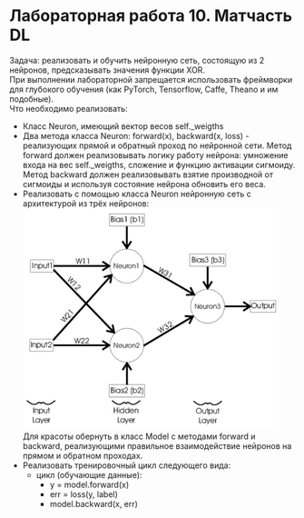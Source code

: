 # Лабораторная работа 10. Матчасть DL

Задача: реализовать и обучить нейронную сеть, состоящую из 2 нейронов, предсказывать значения функции XOR.  
При выполнении лабораторной запрещается использовать фреймворки для глубокого обучения (как PyTorch, Tensorflow, Caffe, Theano и им подобные).  
Что необходимо реализовать:

 *   Класс Neuron, имеющий вектор весов self._weigths
 *   Два метода класса Neuron: forward(x), backward(x, loss) - реализующих прямой и обратный проход по нейронной сети. Метод forward должен реализовывать логику работу нейрона: умножение входа на вес self._weigths, сложение и функцию активации сигмоиду. Метод backward должен реализовывать взятие производной от сигмоиды и используя состояние нейрона обновить его веса.
 *   Реализовать с помощью класса Neuron нейронную сеть с архитектурой из трёх нейронов: ![alt_text](https://github.com/d-pack/LessonsPAK/raw/079c14e5db7f0d5c4e53b563cc0984135643899e//images/LessonsI/Neuron.png)  Для красоты обернуть в класс Model с методами forward и backward, реализующими правильное взаимодействие нейронов на прямом и обратном проходах.
 *   Реализовать тренировочный цикл следующего вида: 
     * цикл (обучающие данные):
         * y = model.forward(x)
         * err = loss(y, label)
         * model.backward(x, err)
